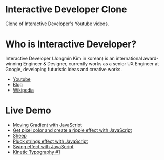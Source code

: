 # Interactive Developer Clone

Clone of Interactive Developer's Youtube videos.

# Who is Interactive Developer?

Interactive Developer (Jongmin Kim in korean) is an international award-winning Engineer & Designer, currently works as a senior UX Engineer at Google, developing futuristic ideas and creative works.

- [Youtube](https://www.youtube.com/channel/UCdeWxKJuvtUG2xyN6pOJEvA)
- [Blog](https://blog.cmiscm.com/)
- [Wikipedia](<https://ko.wikipedia.org/wiki/%EA%B9%80%EC%A2%85%EB%AF%BC_(%EC%9D%B8%ED%84%B0%EB%9E%99%ED%8B%B0%EB%B8%8C_%EB%94%94%EB%B2%A8%EB%A1%9C%ED%8D%BC)>)

# Live Demo

- [Moving Gradient with JavaScript](https://zeikar.github.io/interactive-developer-clone/gradient/)
- [Get pixel color and create a ripple effect with JavaScript](https://zeikar.github.io/interactive-developer-clone/ripple/)
- [Sheep](https://zeikar.github.io/interactive-developer-clone/sheep/)
- [Pluck strings effect with JavaScript](https://zeikar.github.io/interactive-developer-clone/strings/)
- [Swing effect with JavaScript](https://zeikar.github.io/interactive-developer-clone/swing/)
- [Kinetic Typography #1](https://zeikar.github.io/interactive-developer-clone/typography-1/)

